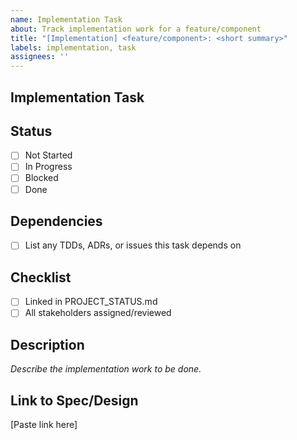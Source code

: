 ```yaml
---
name: Implementation Task
about: Track implementation work for a feature/component
title: "[Implementation] <feature/component>: <short summary>"
labels: implementation, task
assignees: ''
---
```


## Implementation Task

## Status

- [ ] Not Started
- [ ] In Progress
- [ ] Blocked
- [ ] Done

## Dependencies

- [ ] List any TDDs, ADRs, or issues this task depends on

## Checklist

- [ ] Linked in PROJECT_STATUS.md
- [ ] All stakeholders assigned/reviewed

## Description

_Describe the implementation work to be done._

## Link to Spec/Design

[Paste link here]
